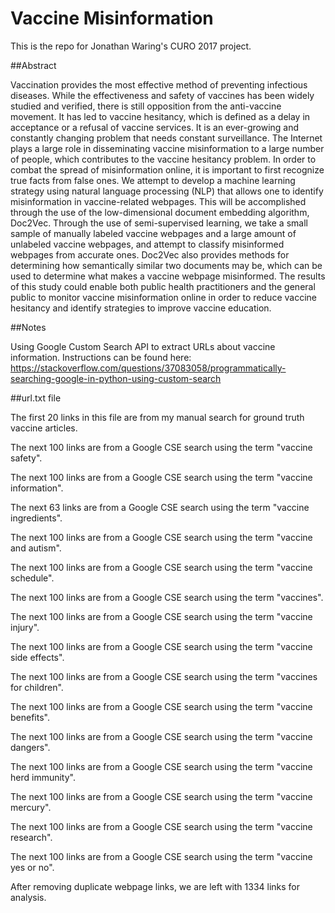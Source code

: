 # Vaccine Misinformation

This is the repo for Jonathan Waring's CURO 2017 project. 

##Abstract 

Vaccination provides the most effective method of preventing infectious diseases. While the effectiveness and safety of vaccines has been widely studied and verified, there is still opposition from the anti-vaccine movement. It has led to vaccine hesitancy, which is defined as a delay in acceptance or a refusal of vaccine services. It is an ever-growing and constantly changing problem that needs constant surveillance. The Internet plays a large role in disseminating vaccine misinformation to a large number of people, which contributes to the vaccine hesitancy problem. In order to combat the spread of misinformation online, it is important to first recognize true facts from false ones. We attempt to develop a machine learning strategy using natural language processing (NLP) that allows one to identify misinformation in vaccine-related webpages. This will be accomplished through the use of the low-dimensional document embedding algorithm, Doc2Vec. Through the use of semi-supervised learning, we take a small sample of manually labeled vaccine webpages and a large amount of unlabeled vaccine webpages, and attempt to classify misinformed webpages from accurate ones. Doc2Vec also provides methods for determining how semantically similar two documents may be, which can be used to determine what makes a vaccine webpage misinformed. The results of this study could enable both public health practitioners and the general public to monitor vaccine misinformation online in order to reduce vaccine hesitancy and identify strategies to improve vaccine education.  

##Notes 

Using Google Custom Search API to extract URLs about vaccine information. Instructions can be found here: https://stackoverflow.com/questions/37083058/programmatically-searching-google-in-python-using-custom-search 

##url.txt file

The first 20 links in this file are from my manual search for ground truth vaccine articles.
 
The next 100 links are from a Google CSE search using the term "vaccine safety".

The next 100 links are from a Google CSE search using the term "vaccine information".

The next 63 links are from a Google CSE search using the term "vaccine ingredients".  

The next 100 links are from a Google CSE search using the term "vaccine and autism". 

The next 100 links are from a Google CSE search using the term "vaccine schedule". 

The next 100 links are from a Google CSE search using the term "vaccines". 

The next 100 links are from a Google CSE search using the term "vaccine injury". 

The next 100 links are from a Google CSE search using the term "vaccine side effects". 

The next 100 links are from a Google CSE search using the term "vaccines for children".

The next 100 links are from a Google CSE search using the term "vaccine benefits". 

The next 100 links are from a Google CSE search using the term "vaccine dangers". 

The next 100 links are from a Google CSE search using the term "vaccine herd immunity".

The next 100 links are from a Google CSE search using the term "vaccine mercury".

The next 100 links are from a Google CSE search using the term "vaccine research".

The next 100 links are from a Google CSE search using the term "vaccine yes or no".

After removing duplicate webpage links, we are left with 1334 links for analysis. 